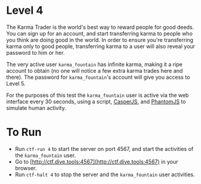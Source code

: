 # Level 4

The Karma Trader is the world's best way to reward people for good deeds. You
can sign up for an account, and start transferring karma to people who you
think are doing good in the world. In order to ensure you're transferring karma
only to good people, transferring karma to a user will also reveal your
password to him or her.

The very active user `karma_fountain` has infinite karma, making it a ripe
account to obtain (no one will notice a few extra karma trades here and there).
The password for `karma_fountain`'s account will give you access to Level 5.

For the purposes of this test the `karma_fountain` user is active via the web
interface every 30 seconds, using a script, [CasperJS][1], and [PhantomJS][2] to
simulate human activity.

# To Run

* Run `ctf-run 4` to start the server on port 4567, and start the activities of
the `karma_fountain` user.
* Go to [http://ctf.dive.tools:4567](http://ctf.dive.tools:4567) in your browser.
* Run `ctf-halt 4` to stop the server and the `karma_fountain` user
activities.

[1]: http://casperjs.org
[2]: http://phantomjs.org
